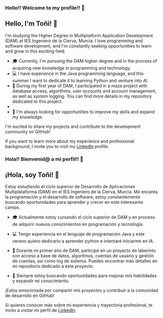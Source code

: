 
### Hello!! Welcome to my profile!! 👋

## Hello, I'm Toñi! 👋

I'm studying the Higher Degree in Multiplatform Application Development (DAM) at IES Ingeniero de la Cierva, Murcia. I love programming and software development, and I'm constantly seeking opportunities to learn and grow in this exciting field.

- 🎓 Currently, I'm pursuing the DAM higher degree and in the process of acquiring new knowledge in programming and technology.
- 💻 I have experience in the Java programming language, and this summer I want to dedicate it to learning Python and venture into AI.
- 🌱 During my first year of DAM, I participated in a maze project with database access, algorithms, user accounts and account management, as well as system logging. You can find more details in my repository dedicated to this project.
- 
- 🌱 I'm always looking for opportunities to improve my skills and expand my knowledge.

I'm excited to share my projects and contribute to the development community on GitHub!

If you want to learn more about my experience and professional background, I invite you to visit my [LinkedIn](https://www.linkedin.com/in/tsanchezmaiquez/) profile.



### Hola!! Bienvenid@ a mi perfil!! 👋

## ¡Hola, soy Toñi! 👋

Estoy estudiando el ciclo superior de Desarrollo de Aplicaciones Multiplataforma (DAM) en el IES Ingeniero de la Cierva, Murcia. 
Me encanta la programación y el desarrollo de software, estoy constantemente buscando oportunidades para aprender y crecer en este interesante campo.

- 🎓 Actualmente estoy cursando el ciclo superior de DAM y en proceso de adquirir nuevos conocimientos en programación y tecnología.
- 💻 Tengo experiencia en el lenguaje de programación Java y este verano quiero dedicarlo a aprender python e intentaré iniciarme en IA.
- 🌱 Durante mi primer año de DAM, participé en un proyecto de laberinto con acceso a base de datos, algoritmos, cuentas de usuario y gestión de cuentas, así como log de sistema. Puedes encontrar más detalles en mi repositorio dedicado a este proyecto.

- 🌱 Siempre estoy buscando oportunidades para mejorar mis habilidades y expandir mi conocimiento.

¡Estoy emocionada por compartir mis proyectos y contribuir a la comunidad de desarrollo en GitHub!

Si quieres conocer más sobre mi experiencia y trayectoria profesional, te invito a visitar mi perfil de [LinkedIn](https://www.linkedin.com/in/tsanchezmaiquez/)


